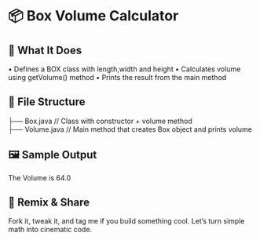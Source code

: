 #  📦 Box Volume Calculator

## 📌 What It Does
• 	Defines a  BOX class with length,width and height
• 	Calculates volume using getVolume() method
• 	Prints the result from the main method

## 🧩 File Structure
├── Box.java       // Class with constructor + volume method  
├── Volume.java    // Main method that creates Box object and prints volume  

## 🖼️ Sample Output
The Volume is  64.0

## 🔗 Remix & Share
Fork it, tweak it, and tag me if you build something cool. Let’s turn simple math into cinematic code.

